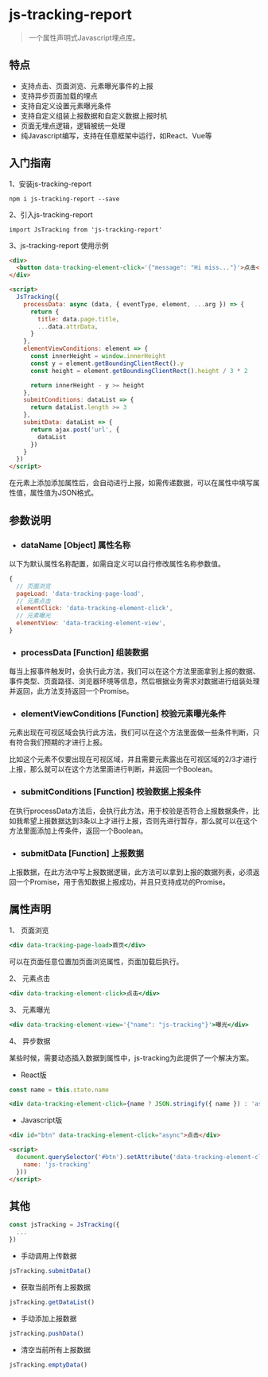 # js-tracking-report

> 一个属性声明式Javascript埋点库。

## 特点

- 支持点击、页面浏览、元素曝光事件的上报
- 支持异步页面加载的埋点
- 支持自定义设置元素曝光条件
- 支持自定义组装上报数据和自定义数据上报时机
- 页面无埋点逻辑，逻辑被统一处理
- 纯Javascript编写，支持在任意框架中运行，如React、Vue等

## 入门指南

1、安装js-tracking-report

```
npm i js-tracking-report --save
```

2、引入js-tracking-report

```
import JsTracking from 'js-tracking-report'
```

3、js-tracking-report 使用示例

```html
<div>
  <button data-tracking-element-click='{"message": "Hi miss..."}'>点击</button>
</div>

<script>
  JsTracking({
    processData: async (data, { eventType, element, ...arg }) => {
      return {
        title: data.page.title,
        ...data.attrData,
      }
    },
    elementViewConditions: element => {
      const innerHeight = window.innerHeight
      const y = element.getBoundingClientRect().y
      const height = element.getBoundingClientRect().height / 3 * 2

      return innerHeight - y >= height
    },
    submitConditions: dataList => {
      return dataList.length >= 3
    },
    submitData: dataList => {
      return ajax.post('url', {
        dataList
      })
    }
  })
</script>
```

在元素上添加添加属性后，会自动进行上报，如需传递数据，可以在属性中填写属性值，属性值为JSON格式。

## 参数说明

- ### dataName [Object] 属性名称

以下为默认属性名称配置，如需自定义可以自行修改属性名称参数值。

```js
{
  // 页面浏览
  pageLoad: 'data-tracking-page-load',
  // 元素点击
  elementClick: 'data-tracking-element-click',
  // 元素曝光
  elementView: 'data-tracking-element-view',
}
```

- ### processData [Function] 组装数据

每当上报事件触发时，会执行此方法，我们可以在这个方法里面拿到上报的数据、事件类型、页面路径、浏览器环境等信息，然后根据业务需求对数据进行组装处理并返回，此方法支持返回一个Promise。

- ### elementViewConditions [Function] 校验元素曝光条件

元素出现在可视区域会执行此方法，我们可以在这个方法里面做一些条件判断，只有符合我们预期的才进行上报。

比如这个元素不仅要出现在可视区域，并且需要元素露出在可视区域的2/3才进行上报，那么就可以在这个方法里面进行判断，并返回一个Boolean。

- ### submitConditions [Function] 校验数据上报条件

在执行processData方法后，会执行此方法，用于校验是否符合上报数据条件，比如我希望上报数据达到3条以上才进行上报，否则先进行暂存，那么就可以在这个方法里面添加上传条件，返回一个Boolean。

- ### submitData [Function] 上报数据

上报数据，在此方法中写上报数据逻辑，此方法可以拿到上报的数据列表，必须返回一个Promise，用于告知数据上报成功，并且只支持成功的Promise。

## 属性声明

1、 页面浏览

```jsx
<div data-tracking-page-load>首页</div>
```

可以在页面任意位置加页面浏览属性，页面加载后执行。

2、 元素点击

```jsx
<div data-tracking-element-click>点击</div>
```

3、 元素曝光

```jsx
<div data-tracking-element-view='{"name": "js-tracking"}'>曝光</div>
```

4、 异步数据

某些时候，需要动态插入数据到属性中，js-tracking为此提供了一个解决方案。

- React版

```jsx
const name = this.state.name

<div data-tracking-element-click={name ? JSON.stringify({ name }) : 'async'}>点击</div>
```

- Javascript版

```html
<div id="btn" data-tracking-element-click="async">点击</div>

<script>
  document.querySelector('#btn').setAttribute('data-tracking-element-click', JSON.stringify({
    name: 'js-tracking'
  }))
</script>
```

## 其他

```js
const jsTracking = JsTracking({
  ...
})
```

- 手动调用上传数据

```js
jsTracking.submitData()
```

- 获取当前所有上报数据

```js
jsTracking.getDataList()
```

- 手动添加上报数据

```js
jsTracking.pushData()
```

- 清空当前所有上报数据

```js
jsTracking.emptyData()
```
